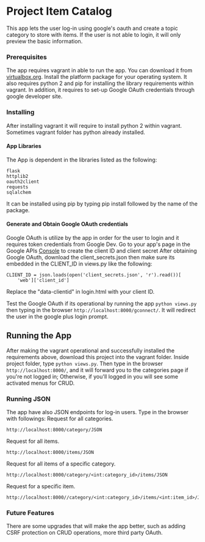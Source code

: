 # Project Item Catalog

This app lets the user log-in using google's oauth and create a topic category to store with items.
If the user is not able to login, it will only preview the basic information.

### Prerequisites
The app requires vagrant in able to run the app. You can download it from [virtualbox.org](https://www.vagrantup.com/downloads.html).
Install the platform package for your operating system. 
It also requires python 2 and pip for installing the library requirements within vagrant.
In addition, it requires to set-up Google OAuth credentials through google developer site. 

### Installing

After installing vagrant it will require to install python 2 within vagrant. 
Sometimes vagrant folder has python already installed. 

#### App Libraries
The App is dependent in the libraries listed as the following:
```
flask
httplib2
oauth2client
requests
sqlalchem
```
It can be installed using pip by typing pip install followed by the name of the package.

#### Generate and Obtain Google OAuth credentials
Google OAuth is utilize by the app in order for the user to login and it requires token credentials from Google Dev.
Go to your app's page in the Google APIs [Console](https://console.developers.google.com/apis) to create the client ID and client secret
After obtaining Google OAuth, download the client_secrets.json then make sure its embedded in the CLIENT_ID in views.py like the following:

```
CLIENT_ID = json.loads(open('client_secrets.json', 'r').read())[
    'web']['client_id']
```
Replace the "data-clientid" in login.html with your client ID.

Test the Google OAuth if its operational by running the app ```python views.py``` then typing in the browser ```http://localhost:8000/gconnect/```.
It will redirect the user in the google plus login prompt.  

## Running the App

After making the vagrant operational and successfully installed the requirements above, download this project into the vagrant folder.
Inside project folder, type ```python views.py```. Then type in the browser ```http://localhost:8000/```,
and it will forward you to the categories page if you're not logged in; Otherwise, if you'll logged in you will see some activated menus for CRUD.

### Running JSON
The app have also JSON endpoints for log-in users.
Type in the browser with followings:
Request for all categories.
```
http://localhost:8000/category/JSON
```
Request for all items.
```
http://localhost:8000/items/JSON
```
Request for all items of a specific category.
```
http://localhost:8000/category/<int:category_id>/items/JSON
```
Request for a specific item.
```
http://localhost:8000//category/<int:category_id>/items/<int:item_id>/JSON'
```



### Future Features
There are some upgrades that will make the app better, such as adding CSRF protection on CRUD operations, more third party OAuth.
